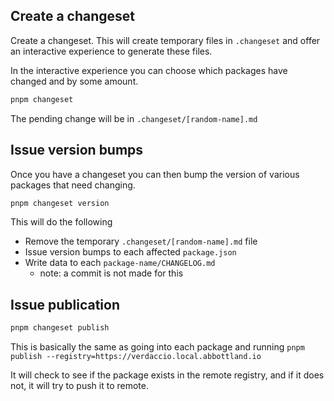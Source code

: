 
## Create a changeset

Create a changeset.  This will create temporary files in `.changeset` and offer an interactive experience to generate these files.

In the interactive experience you can choose which packages have changed and by some amount.

```sh
pnpm changeset
```

The pending change will be in `.changeset/[random-name].md`


## Issue version bumps

Once you have a changeset you can then bump the version of various packages that need changing.

```sh
pnpm changeset version
```

This will do the following
- Remove the temporary `.changeset/[random-name].md` file
- Issue version bumps to each affected `package.json`
- Write data to each `package-name/CHANGELOG.md`
  - note: a commit is not made for this


## Issue publication

```sh
pnpm changeset publish
```

This is basically the same as going into each package and running `pnpm publish --registry=https://verdaccio.local.abbottland.io`

It will check to see if the package exists in the remote registry, and if it does not, it will try to push it to remote.